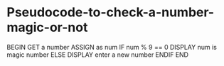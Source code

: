 # Pseudocode-to-check-a-number-magic-or-not
BEGIN 
     GET a number
     ASSIGN as num
     IF num % 9 == 0
       DISPLAY num is magic number
     ELSE
       DISPLAY enter a new number
     ENDIF
END
